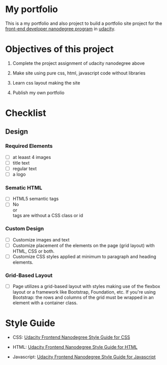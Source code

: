 # My portfolio

This is a my portfolio and also project to build a portfolio site project for the [front-end developer nanodegree program](https://www.udacity.com/course/front-end-web-developer-nanodegree--nd001) in [udacity](https://udacity.com).

# Objectives of this project

1. Complete the project assignment of udacity nanodegree above

2. Make site using pure css, html, javascript code without libraries

3. Learn css layout making the site

4. Publish my own portfolio


# Checklist

## Design

### Required Elements

- [ ] at leaast 4 images
- [ ] title text
- [ ] regular text
- [ ] a logo

### Sematic HTML

- [ ] HTML5 semantic tags
- [ ] No <div> or <section> tags are without a CSS class or id
  
### Custom Design

- [ ] Customize images and text
- [ ] Customize placement of the elements on the page (grid layout) with HTML, CSS or both.
- [ ] Customize CSS styles applied at minimum to paragraph and heading elements.

### Grid-Based Layout

- [ ] Page utilizes a grid-based layout with styles making use of the flexbox layout or a framework like Bootstrap, Foundation, etc.
If you're using Bootstrap: the rows and columns of the grid must be wrapped in an element with a container class.



# Style Guide

- CSS: [Udacity Frontend Nanodegree Style Guide for CSS](http://udacity.github.io/frontend-nanodegree-styleguide/css.html)

- HTML: [Udacity Frontend Nanodegree Style Guide for HTML](http://udacity.github.io/frontend-nanodegree-styleguide/index.html)

- Javascript: [Udacity Frontend Nanodegree Style Guide for Javascript](http://udacity.github.io/frontend-nanodegree-styleguide/javascript.html)
